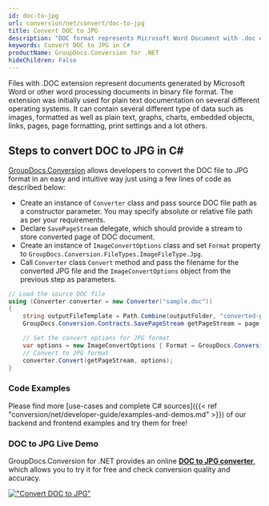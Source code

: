 ```yaml
---
id: doc-to-jpg
url: conversion/net/convert/doc-to-jpg
title: Convert DOC to JPG
description: "DOC format represents Microsoft Word Document with .doc extension. Learn how to convert DOC to JPG file programmatically in C# language using GroupDocs.Conversion for .NET library."
keywords: Convert DOC to JPG in C#
productName: GroupDocs.Conversion for .NET
hideChildren: False
---
```


Files with .DOC extension represent documents generated by Microsoft Word or other word processing documents in binary file format. The extension was initially used for plain text documentation on several different operating systems. It can contain several different type of data such as images, formatted as well as plain text, graphs, charts, embedded objects, links, pages, page formatting, print settings and a lot others.

## Steps to convert DOC to JPG in C#

[GroupDocs.Conversion](https://products.groupdocs.com/conversion/net) allows developers to convert the DOC file to JPG format in an easy and intuitive way just using a few lines of code as described below:

* Create an instance of `Converter` class and pass source DOC file path as a constructor parameter. You may specify absolute or relative file path as per your requirements. 
* Declare `SavePageStream` delegate, which should provide a stream to store converted page of DOC document.
* Create an instance of `ImageConvertOptions` class and set `Format` property to `GroupDocs.Conversion.FileTypes.ImageFileType.Jpg`.
* Call `Converter` class `Convert` method and pass the filename for the converted JPG file and the `ImageConvertOptions` object from the previous step as parameters.

```csharp
// Load the source DOC file
using (Converter converter = new Converter("sample.doc"))
{
    string outputFileTemplate = Path.Combine(outputFolder, "converted-page-{0}.jpg");
    GroupDocs.Conversion.Contracts.SavePageStream getPageStream = page => new FileStream(string.Format(outputFileTemplate, page), FileMode.Create);

    // Set the convert options for JPG format
    var options = new ImageConvertOptions { Format = GroupDocs.Conversion.FileTypes.ImageFileType.Jpg };   
    // Convert to JPG format
    converter.Convert(getPageStream, options);
}
```

### Code Examples

Please find more [use-cases and complete C# sources]({{< ref "conversion/net/developer-guide/examples-and-demos.md" >}}) of our backend and frontend examples and try them for free!

### DOC to JPG Live Demo

GroupDocs.Conversion for .NET provides an online [**DOC to JPG converter**](https://products.groupdocs.app/conversion/doc-to-jpg), which allows you to try it for free and check conversion quality and accuracy.

[!["Convert DOC to JPG"](conversion/net/images/convert-to-jpg/convert-doc-to-jpg.png)](https://products.groupdocs.app/conversion/doc-to-jpg)